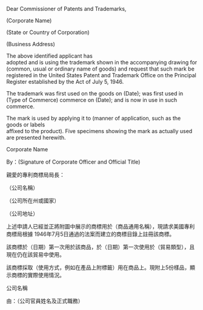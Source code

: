 Dear Commissioner of Patents and Trademarks,

(Corporate Name)

(State or Country of Corporation)

(Business Address)

The above identified applicant has\
adopted and is using the trademark shown in the accompanying drawing for
(common, usual or ordinary name of goods) and request that such mark be
registered in the United States Patent and Trademark Office on the
Principal Register established by the Act of July 5, 1946.

The trademark was first used on the goods on (Date); was first used in
(Type of Commerce) commerce on (Date); and is now in use in such
commerce.

The mark is used by applying it to (manner of application, such as the
goods or labels\
affixed to the product). Five specimens showing the mark as actually
used are presented herewith.

Corporate Name

By：(Signature of Corporate Officer and Official Title)

親愛的專利商標局局長：

（公司名稱）

（公司所在州或國家）

（公司地址）

上述申請人已經並正將附圖中展示的商標用於（商品通用名稱），現請求美國專利商標局根據
1946年7月5日通過的法案而建立的商標目錄上註冊該商標。

該商標於（日期）第一次用於該商品，於（日期）第一次使用於（貿易類型），且現在仍在該貿易中使用。

該商標採取（使用方式，例如在產品上附標籤）用在商品上。現附上5份樣品，顯示商標的實際使用情況。

公司名稱

由：（公司官員姓名及正式職務）
